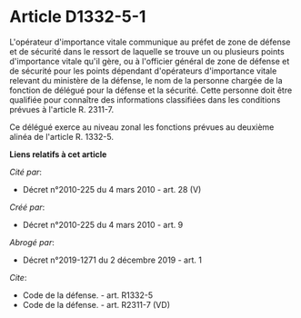 # Article D1332-5-1

L'opérateur d'importance vitale communique au préfet de zone de défense et de sécurité dans le ressort de laquelle se trouve
un ou plusieurs points d'importance vitale qu'il gère, ou à l'officier général de zone de défense et de sécurité pour les
points dépendant d'opérateurs d'importance vitale relevant du ministère de la défense, le nom de la personne chargée de la
fonction de délégué pour la défense et la sécurité. Cette personne doit être qualifiée pour connaître des informations
classifiées dans les conditions prévues à l'article R. 2311-7. 

Ce délégué exerce au niveau zonal les fonctions prévues au deuxième alinéa de l'article R. 1332-5.

**Liens relatifs à cet article**

_Cité par_:

  - Décret n°2010-225 du 4 mars 2010 - art. 28 (V)

_Créé par_:

  - Décret n°2010-225 du 4 mars 2010 - art. 9

_Abrogé par_:

  - Décret n°2019-1271 du 2 décembre 2019 - art. 1

_Cite_:

  - Code de la défense. - art. R1332-5
  - Code de la défense. - art. R2311-7 (VD)
